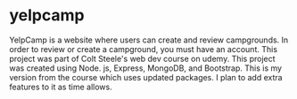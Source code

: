 # yelpcamp
YelpCamp is a website where users can create and review campgrounds. In order to review or create a campground, you must have an account. This project was part of Colt Steele's web dev course on udemy. This project was created using Node. js, Express, MongoDB, and Bootstrap. This is my version from the course which uses updated packages. I plan to add extra features to it as time allows. 
